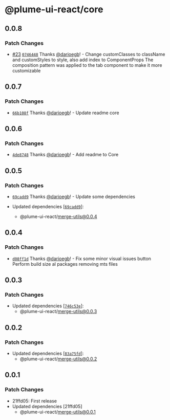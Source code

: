 # @plume-ui-react/core

## 0.0.8

### Patch Changes

- [#23](https://github.com/darioegb/plume-ui-react/pull/23) [`0746448`](https://github.com/darioegb/plume-ui-react/commit/07464483f3f562d4fb5b0c1b74168cf23792a7ac) Thanks [@darioegb](https://github.com/darioegb)! - Change customClasses to className and customStyles to style, also add index to ComponentProps
  The composition pattern was applied to the tab component to make it more customizable

## 0.0.7

### Patch Changes

- [`66b108f`](https://github.com/darioegb/plume-ui-react/commit/66b108f96f150f4ecc6cae741296094305a5721a) Thanks [@darioegb](https://github.com/darioegb)! - Update readme core

## 0.0.6

### Patch Changes

- [`4de8748`](https://github.com/darioegb/plume-ui-react/commit/4de8748a446de36ad69f350acb3a47386359d73e) Thanks [@darioegb](https://github.com/darioegb)! - Add readme to Core

## 0.0.5

### Patch Changes

- [`69cadd9`](https://github.com/darioegb/plume-ui-react/commit/69cadd948e3438fc7e85de225a96e76e15d53b31) Thanks [@darioegb](https://github.com/darioegb)! - Update some dependencies

- Updated dependencies [[`69cadd9`](https://github.com/darioegb/plume-ui-react/commit/69cadd948e3438fc7e85de225a96e76e15d53b31)]:
  - @plume-ui-react/merge-utils@0.0.4

## 0.0.4

### Patch Changes

- [`d08ff1d`](https://github.com/darioegb/plume-ui-react/commit/d08ff1dfc0950545ab825be925cb156658f19da4) Thanks [@darioegb](https://github.com/darioegb)! - Fix some minor visual issues button
  Perform build size al packages removing mts files

## 0.0.3

### Patch Changes

- Updated dependencies [[`746c53e`](https://github.com/darioegb/plume-ui-react/commit/746c53ec024dd732c78b732bca51b759a5b9eb0b)]:
  - @plume-ui-react/merge-utils@0.0.3

## 0.0.2

### Patch Changes

- Updated dependencies [[`83a75fd`](https://github.com/darioegb/plume-ui-react/commit/83a75fd485c9afb07ac0093d6204d1af9a484384)]:
  - @plume-ui-react/merge-utils@0.0.2

## 0.0.1

### Patch Changes

- 21ffd05: First release
- Updated dependencies [21ffd05]
  - @plume-ui-react/merge-utils@0.0.1
